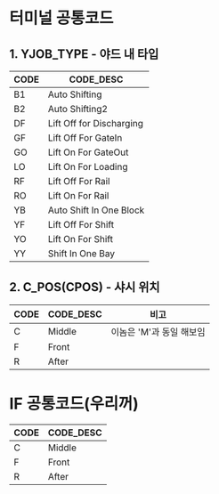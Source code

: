 
# 터미널 공통코드
## 1. YJOB_TYPE - 야드 내 타입

| CODE | CODE_DESC                |
| ---- | ------------------------ |
| B1   | Auto Shifting            |
| B2   | Auto Shifting2           |
| DF   | Lift Off for Discharging |
| GF   | Lift Off For GateIn      |
| GO   | Lift On For GateOut      |
| LO   | Lift On For Loading      |
| RF   | Lift Off For Rail        |
| RO   | Lift On For Rail         |
| YB   | Auto Shift In One Block  |
| YF   | Lift Off For Shift       |
| YO   | Lift On For Shift        |
| YY   | Shift In One Bay         |

## 2. C_POS(CPOS) - 샤시 위치

| CODE | CODE_DESC | 비고              |
| ---- | --------- | --------------- |
| C    | Middle    | 이놈은 'M'과 동일 해보임 |
| F    | Front     |                 |
| R    | After     |                 |



# IF 공통코드(우리꺼)

| CODE | CODE_DESC |
| ---- | --------- |
| C    | Middle    |
| F    | Front     |
| R    | After     |